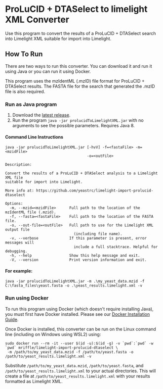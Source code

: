 # ProLuCID + DTASelect to limelight XML Converter


Use this program to convert the results of a ProLuCID + DTASelect
search into Limelight XML suitable for import into Limelight.

## How To Run
There are two ways to run this converter. You can download it and run it using Java or you can run it using Docker.

This program uses the mzIdentML (.mzID) file format for ProLuCID + DTASelect results. The FASTA file for
the search that generated the .mzID file is also required.

### Run as Java program

1. Download the [latest release](https://github.com/yeastrc/limelight-import-prolucid-dtaselect/releases).
2. Run the program ``java -jar prolucidToLimelightXML.jar`` with no arguments to see the possible parameters. Requires Java 8.

#### Command Line Instructions

```
java -jar prolucidToLimelightXML.jar [-hvV] -f=<fastaFile> -m=<mzidFile>
                                     -o=<outFile>

Description:

Convert the results of a ProLuCID + DTASelect analysis to a Limelight XML file
suitable for import into Limelight.

More info at: https://github.com/yeastrc/limelight-import-prolucid-dtaselect

Options:
  -m, --mzid=<mzidFile>      Full path to the location of the mzIdentML file (.mzid).
  -f, --fasta=<fastaFile>    Full path to the location of the FASTA file.
  -o, --out-file=<outFile>   Full path to use for the Limelight XML output file
                               (including file name).
  -v, --verbose              If this parameter is present, error messages will
                               include a full stacktrace. Helpful for debugging.
  -h, --help                 Show this help message and exit.
  -V, --version              Print version information and exit.
```

#### For example:

```
java -jar prolucidToLimelightXML.jar -m .\my_yeast_data.mzid -f C:\fasta_files\yeast.fasta -o .\yeast_results.limelight.xml -v
```

### Run using Docker
To run this program using Docker (which doesn't require installing Java), you must first have Docker
installed. Please see our [Docker Installation Guide](https://limelight-ms.readthedocs.io/en/latest/tutorials/install-docker.html).

Once Docker is installed, this converter can be run on the Linux command line (including on Windows using WSL2) using:

```
sudo docker run --rm -it --user $(id -u):$(id -g) -v `pwd`:`pwd` -w `pwd` mriffle/limelight-import-prolucid-dtaselect \
 -m /path/to/my_yeast_data.mzid -f /path/to/yeast.fasta -o /path/to/yeast_results.limelight.xml -v
```

Substitute `/path/to/my_yeast_data.mzid`, `/path/to/yeast.fasta`, and `/path/to/yeast_results.limelight.xml` to your
actual directories. This will create a file at `/path/to/yeast_results.limelight.xml` with your results formatted
as Limelight XML.
